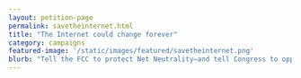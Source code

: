 ```yaml
---
layout: petition-page
permalink: savetheinternet.html
title: "The Internet could change forever"
category: campaigns
featured-image: '/static/images/featured/savetheinternet.png'
blurb: "Tell the FCC to protect Net Neutrality—and tell Congress to oppose Ajit Pai's plan!"
---
```

<link href='https://actionnetwork.org/css/style-embed-whitelabel.css' rel='stylesheet' type='text/css' /><script src='https://actionnetwork.org/widgets/v2/letter/the-internet-could-change-forever?format=js&source=widget&style=full'></script><div id='can-letter-area-the-internet-could-change-forever' style='width: 100%'><!-- this div is the target for our HTML insertion --></div>
